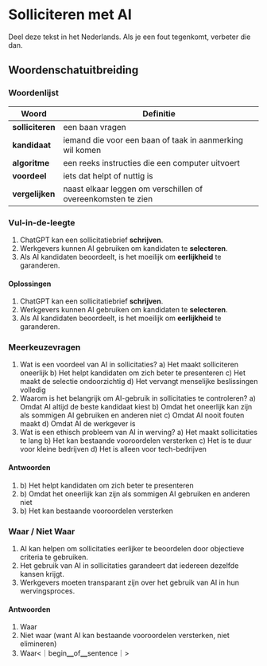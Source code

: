 # Solliciteren met AI

Deel deze tekst in het Nederlands. Als je een fout tegenkomt, verbeter die dan.

## Woordenschatuitbreiding

### Woordenlijst

| Woord | Definitie |
|-------|-----------|
| **solliciteren** | een baan vragen |
| **kandidaat** | iemand die voor een baan of taak in aanmerking wil komen |
| **algoritme** | een reeks instructies die een computer uitvoert |
| **voordeel** | iets dat helpt of nuttig is |
| **vergelijken** | naast elkaar leggen om verschillen of overeenkomsten te zien |

### Vul-in-de-leegte
1. ChatGPT kan een sollicitatiebrief __schrijven__.
2. Werkgevers kunnen AI gebruiken om kandidaten te __selecteren__.
3. Als AI kandidaten beoordeelt, is het moeilijk om __eerlijkheid__ te garanderen.
#### Oplossingen
1. ChatGPT kan een sollicitatiebrief **schrijven**.
2. Werkgevers kunnen AI gebruiken om kandidaten te **selecteren**.
3. Als AI kandidaten beoordeelt, is het moeilijk om **eerlijkheid** te garanderen.

### Meerkeuzevragen
1. Wat is een voordeel van AI in sollicitaties?
   a) Het maakt solliciteren oneerlijk
   b) Het helpt kandidaten om zich beter te presenteren
   c) Het maakt de selectie ondoorzichtig
   d) Het vervangt menselijke beslissingen volledig
2. Waarom is het belangrijk om AI-gebruik in sollicitaties te controleren?
   a) Omdat AI altijd de beste kandidaat kiest
   b) Omdat het oneerlijk kan zijn als sommigen AI gebruiken en anderen niet
   c) Omdat AI nooit fouten maakt
   d) Omdat AI de werkgever is
3. Wat is een ethisch probleem van AI in werving?
   a) Het maakt sollicitaties te lang
   b) Het kan bestaande vooroordelen versterken
   c) Het is te duur voor kleine bedrijven
   d) Het is alleen voor tech-bedrijven
#### Antwoorden
1. b) Het helpt kandidaten om zich beter te presenteren
2. b) Omdat het oneerlijk kan zijn als sommigen AI gebruiken en anderen niet
3. b) Het kan bestaande vooroordelen versterken

### Waar / Niet Waar
1. AI kan helpen om sollicitaties eerlijker te beoordelen door objectieve criteria te gebruiken.
2. Het gebruik van AI in sollicitaties garandeert dat iedereen dezelfde kansen krijgt.
3. Werkgevers moeten transparant zijn over het gebruik van AI in hun wervingsproces.
#### Antwoorden
1. Waar
2. Niet waar (want AI kan bestaande vooroordelen versterken, niet elimineren)
3. Waar<｜begin▁of▁sentence｜>